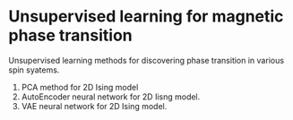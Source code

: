 # Unsupervised learning for magnetic phase transition
Unsupervised learning methods for discovering phase transition in various spin syatems. 
1. PCA method for 2D Ising model
2. AutoEncoder neural network for 2D Iisng model.
3. VAE neural network for 2D Ising model. 
